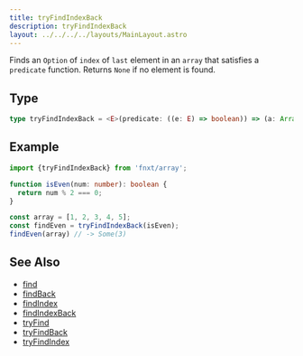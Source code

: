 ```yaml
---
title: tryFindIndexBack
description: tryFindIndexBack
layout: ../../../../layouts/MainLayout.astro
---
```


Finds an `Option` of `index` of `last` element in an `array` that satisfies a `predicate` function.
Returns `None` if no element is found.

## Type

```ts
type tryFindIndexBack = <E>(predicate: ((e: E) => boolean)) => (a: Array<E>) => Option<number>
```

## Example

```ts
import {tryFindIndexBack} from 'fnxt/array';

function isEven(num: number): boolean {
  return num % 2 === 0;
}

const array = [1, 2, 3, 4, 5];
const findEven = tryFindIndexBack(isEven);
findEven(array) // -> Some(3)
```

## See Also

- [find](/core/en/array/operator/find)
- [findBack](/core/en/array/operator/findBack)
- [findIndex](/core/en/array/operator/findIndex)
- [findIndexBack](/core/en/array/operator/findIndexBack)
- [tryFind](/core/en/array/operator/tryFind)
- [tryFindBack](/core/en/array/operator/tryFindBack)
- [tryFindIndex](/core/en/array/operator/tryFindIndex)
